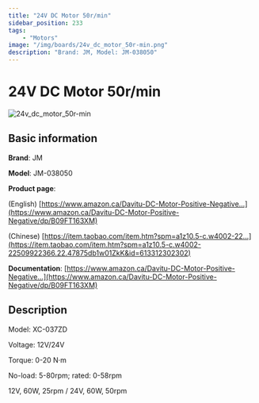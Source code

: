 ```yaml
---
title: "24V DC Motor 50r/min"
sidebar_position: 233
tags:
    - "Motors"
image: "/img/boards/24v_dc_motor_50r-min.png"
description: "Brand: JM, Model: JM-038050"
---
```

# 24V DC Motor 50r/min

![24v_dc_motor_50r-min](/img/boards/24v_dc_motor_50r-min.png)

## Basic information

**Brand**: JM

**Model**: JM-038050

**Product page**: 

\(English\) [https://www.amazon.ca/Davitu-DC-Motor-Positive-Negative...](https://www.amazon.ca/Davitu-DC-Motor-Positive-Negative/dp/B09FT163XM)

\(Chinese\) [https://item.taobao.com/item.htm?spm=a1z10.5-c.w4002-22...](https://item.taobao.com/item.htm?spm=a1z10.5-c.w4002-22509922366.22.47875db1w01ZkK&id=613312302302)

**Documentation**: [https://www.amazon.ca/Davitu-DC-Motor-Positive-Negative...](https://www.amazon.ca/Davitu-DC-Motor-Positive-Negative/dp/B09FT163XM)

## Description

Model: XC\-037ZD

Voltage: 12V/24V

Torque: 0\-20 N·m

No\-load: 5\-80rpm; rated: 0\-58rpm

12V, 60W, 25rpm / 24V, 60W, 50rpm


